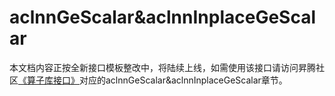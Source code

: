 # aclnnGeScalar&aclnnInplaceGeScalar

本文档内容正按全新接口模板整改中，将陆续上线，如需使用该接口请访问昇腾社区[《算子库接口》](https://hiascend.com/document/redirect/CannCommunityOplist)对应的aclnnGeScalar&aclnnInplaceGeScalar章节。
